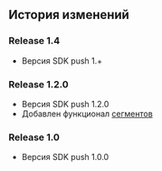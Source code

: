 ## История изменений

### Release 1.4
- Версия SDK push 1.+

### Release 1.2.0
- Версия SDK push 1.2.0
- Добавлен функционал [сегментов](https://www.rustore.ru/help/sdk/push-notifications/using-segments)

### Release 1.0
- Версия SDK push 1.0.0
